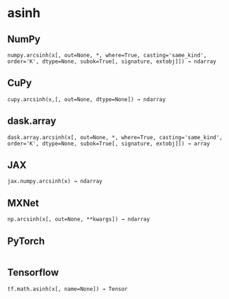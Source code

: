 # asinh

## NumPy

```
numpy.arcsinh(x[, out=None, *, where=True, casting='same_kind', order='K', dtype=None, subok=True[, signature, extobj]]) → ndarray
```

## CuPy

```
cupy.arcsinh(x,[, out=None, dtype=None]) → ndarray
```

## dask.array

```
dask.array.arcsinh(x[, out=None, *, where=True, casting='same_kind', order='K', dtype=None, subok=True[, signature, extobj]]) → array
```

## JAX

```
jax.numpy.arcsinh(x) → ndarray
```

## MXNet

```
np.arcsinh(x[, out=None, **kwargs]) → ndarray
```

## PyTorch

```

```

## Tensorflow

```
tf.math.asinh(x[, name=None]) → Tensor
```

